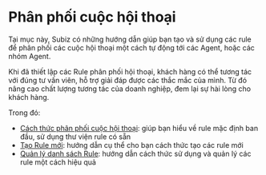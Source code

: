 # Phân phối cuộc hội thoại

Tại mục này, Subiz có những hướng dẫn giúp bạn tạo và sử dụng các rule để phân phối các cuộc hội thoại một cách tự động tới các Agent, hoặc các nhóm Agent.

Khi đã thiết lập các Rule phân phối hội thoại, khách hàng có thể tương tác với đúng tư vấn viên, hỗ trợ giải đáp được các thắc mắc của mình. Từ đó nâng cao chất lượng tương tác của doanh nghiệp, đem lại sự hài lòng cho khách hàng.  

Trong đó:

* [Cách thức phân phối cuộc hội thoại](https://help.subiz.com/bat-dau-voi-subiz/untitled/untitled/rule-phan-phoi-cuoc-hoi-thoai): giúp bạn hiểu về rule mặc định ban đầu, sử dụng thư viện rule có sẵn
* [Tạo Rule mới](https://help.subiz.com/bat-dau-voi-subiz/untitled/untitled/untitled): hướng dẫn cụ thể cho bạn cách thức tạo các rule mới
* [Quản lý danh sách Rule](https://help.subiz.com/bat-dau-voi-subiz/untitled/untitled/quan-ly-danh-sach-rule): hướng dẫn cách thức sử dụng và quản lý các rule một cách hiệu quả


